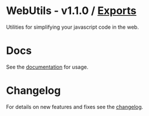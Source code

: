 # WebUtils - v1.1.0 / [Exports](modules.md)

Utilities for simplifying your javascript code in the web.

# Docs

See the [documentation](modules.md) for usage.

# Changelog

For details on new features and fixes see the [changelog](docs/CHANGELOG.md).
